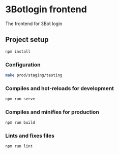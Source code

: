 # 3Botlogin frontend

The frontend for 3Bot login

## Project setup

```bash
npm install
```

### Configuration

```bash
make prod/staging/testing
```

### Compiles and hot-reloads for development

```bash
npm run serve
```

### Compiles and minifies for production

```bash
npm run build
```

### Lints and fixes files

```bash
npm run lint
```
